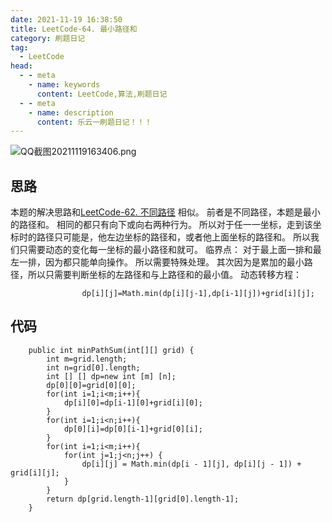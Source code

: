 ```yaml
---
date: 2021-11-19 16:38:50
title: LeetCode-64. 最小路径和
category: 刷题日记
tag:
  - LeetCode
head:
  - - meta
    - name: keywords
      content: LeetCode,算法,刷题日记
  - - meta
    - name: description
      content: 乐云一刷题日记！！！
---
```

![QQ截图20211119163406.png](https://www.leyuna.xyz/image/2021-11-19/QQ截图20211119163406.png)
## 思路
本题的解决思路和[LeetCode-62. 不同路径](https://leyuna.xyz/#/blog?blogId=73)
相似。
前者是不同路径，本题是最小的路径和。
相同的都只有向下或向右两种行为。
所以对于任一一坐标，走到该坐标时的路径只可能是，他左边坐标的路径和，或者他上面坐标的路径和。
所以我们只需要动态的变化每一坐标的最小路径和就可。
临界点：
对于最上面一排和最左一排，因为都只能单向操作。
所以需要特殊处理。
其次因为是累加的最小路径，所以只需要判断坐标的左路径和与上路径和的最小值。
动态转移方程：
```
                dp[i][j]=Math.min(dp[i][j-1],dp[i-1][j])+grid[i][j];
```
## 代码
```
    public int minPathSum(int[][] grid) {
        int m=grid.length;
        int n=grid[0].length;
        int [] [] dp=new int [m] [n];
        dp[0][0]=grid[0][0];
        for(int i=1;i<m;i++){
            dp[i][0]=dp[i-1][0]+grid[i][0];
        }
        for(int i=1;i<n;i++){
            dp[0][i]=dp[0][i-1]+grid[0][i];
        }
        for(int i=1;i<m;i++){
            for(int j=1;j<n;j++) {
                dp[i][j] = Math.min(dp[i - 1][j], dp[i][j - 1]) + grid[i][j];
            }
        }
        return dp[grid.length-1][grid[0].length-1];
    }
```
